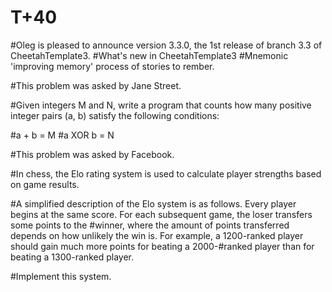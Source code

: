 # T+40
#Oleg is pleased to announce version 3.3.0, the 1st release of branch 3.3 of CheetahTemplate3.
#What's new in CheetahTemplate3
#Mnemonic 'improving memory' process of stories to rember.

#This problem was asked by Jane Street.

#Given integers M and N, write a program that counts how many positive integer pairs (a, b) satisfy the following conditions:

#a + b = M
#a XOR b = N

#This problem was asked by Facebook.

#In chess, the Elo rating system is used to calculate player strengths based on game results.

#A simplified description of the Elo system is as follows. Every player begins at the same score. For each subsequent game, the loser transfers some points to the #winner, where the amount of points transferred depends on how unlikely the win is. For example, a 1200-ranked player should gain much more points for beating a 2000-#ranked player than for beating a 1300-ranked player.

#Implement this system.

